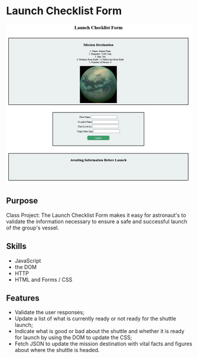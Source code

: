 <h1>Launch Checklist Form</h1>

![Demonstration of Launch Checklist app](launch_checklist_form2_gif.gif)

## Purpose
Class Project: The Launch Checklist Form makes it easy for astronaut's to validate the information necessary to ensure a safe and successful launch of the group's vessel.

## Skills
<ul>
<li>JavaScript</li>
<li>the DOM</li>
<li>HTTP</li>
<li>HTML and Forms / CSS</li>
</ul>

## Features

<ul>
<li>Validate the user responses;</li>
<li>Update a list of what is currently ready or not ready for the shuttle launch;</li>
<li>Indicate what is good or bad about the shuttle and whether it is ready for launch by using the DOM to update the CSS;</li>
<li>Fetch JSON to update the mission destination with vital facts and figures about where the shuttle is headed.</li>
</ul>
